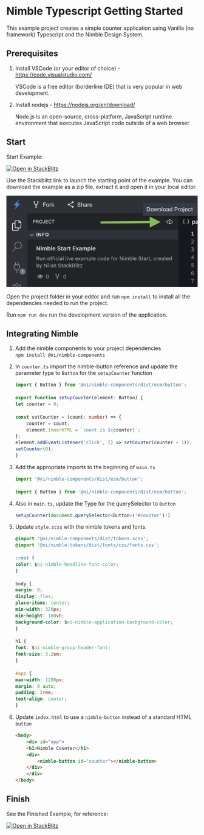 # Nimble Typescript Getting Started

This example project creates a simple counter application using Vanilla (no framework) Typescript and the Nimble Design System.

## Prerequisites

1. Install VSCode  (or your editor of choice) - https://code.visualstudio.com/  

    VSCode is a free editor (borderline IDE) that is very popular in web development.

2. Install nodejs - https://nodejs.org/en/download/  

    Node.js is an open-source, cross-platform, JavaScript runtime environment that executes JavaScript code outside of a web browser.

## Start

Start Example:

[![Open in StackBlitz](https://developer.stackblitz.com/img/open_in_stackblitz.svg)](https://stackblitz.com/github/ni/nimble/tree/typescript-example/examples/nimble-typescript/start)

Use the Stackblitz link to launch the starting point of the example. You can download the example as a zip file, extract it and open it in your local editor.

![Screenshot of Download project button in StackBlitz](download-project.png)

Open the project folder in your editor and run `npm install` to install all the dependencies needed to run the project.

Run `npm run dev` run the development version of the application.

## Integrating Nimble

1. Add the nimble components to your project dependencies  
`npm install @ni/nimble-components`
1. In `counter.ts` import the nimble-button reference and update the parameter type to `Button` for the `setupCounter` function
    ```ts
    import { Button } from '@ni/nimble-components/dist/esm/button';

    export function setupCounter(element: Button) {
    let counter = 0;

    const setCounter = (count: number) => {
        counter = count;
        element.innerHTML = `count is ${counter}`;
    };
    element.addEventListener('click', () => setCounter(counter + 1));
    setCounter(0);
    }
    ```

1. Add the appropriate imports to the beginning of `main.ts`

    ```ts
    import '@ni/nimble-components/dist/esm/button';

    import { Button } from '@ni/nimble-components/dist/esm/button';
    ```

1. Also in `main.ts`, update the Type for the querySelector to `Button`

    ```ts
    setupCounter(document.querySelector<Button>('#counter')!)
    ```

1. Update `style.scss` with the nimble tokens and fonts.

    ```css
    @import '@ni/nimble-components/dist/tokens.scss';
    @import '@ni/nimble-tokens/dist/fonts/css/fonts.css';

    :root {
    color: $ni-nimble-headline-font-color;
    }

    body {
    margin: 0;
    display: flex;
    place-items: center;
    min-width: 320px;
    min-height: 100vh;
    background-color: $ni-nimble-application-background-color;
    }

    h1 {
    font: $ni-nimble-group-header-font;
    font-size: 3.2em;
    }

    #app {
    max-width: 1280px;
    margin: 0 auto;
    padding: 2rem;
    text-align: center;
    }
    ```

1. Update `index.html` to use a `nimble-button` instead of a standard HTML `button`

    ```html
    <body>
        <div id="app">
        <h1>Nimble Counter</h1>
        <div>
            <nimble-button id="counter"></nimble-button>
        </div>
        </div>
    </body>
    ```

## Finish

See the Finished Example, for reference:

[![Open in StackBlitz](https://developer.stackblitz.com/img/open_in_stackblitz.svg)](https://stackblitz.com/github/ni/nimble/tree/typescript-example/examples/nimble-typescript/finish)

